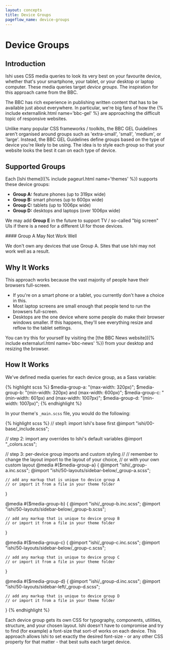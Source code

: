 ```yaml
---
layout: concepts
title: Device Groups
pageflow_name: device-groups
---
```


# Device Groups

## Introduction

Ishi uses CSS media queries to look its very best on your favourite device, whether that's your smartphone, your tablet, or your desktop or laptop computer. These media queries target _device groups_. The inspiration for this approach came from the BBC.

The BBC has rich experience in publishing written content that has to be available just about everywhere. In particular, we're big fans of how the {% include externallink.html name='bbc-gel' %} are approaching the difficult topic of responsive websites.

Unlike many popular CSS frameworks / toolkits, the BBC GEL Guidelines aren't organised around groups such as 'extra-small', 'small', 'medium', or 'large'. Instead, the BBC GEL Guidelines define groups based on the type of device you're likely to be using. The idea is to style each group so that your website looks the best it can on each type of device.

## Supported Groups

Each [Ishi theme]({% include pageurl.html name='themes' %}) supports these device groups:

* __Group A:__ feature phones (up to 319px wide)
* __Group B:__ smart phones (up to 600px wide)
* __Group C:__ tablets (up to 1006px wide)
* __Group D:__ desktops and laptops (over 1006px wide)

We may add __Group E__ in the future to support TV / so-called "big screen" UIs if there is a need for a different UI for those devices.

<aside class="callout warning" markdown="1">
#### Group A May Not Work Well

We don't own any devices that use Group A. Sites that use Ishi may not work well as a result.
</aside>

## Why It Works

This approach works because the vast majority of people have their browsers full-screen.

* If you're on a smart phone or a tablet, you currently don't have a choice in this.
* Most laptop screens are small enough that people tend to run the browsers full-screen.
* Desktops are the one device where some people do make their browser windows smaller. If this happens, they'll see everything resize and reflow to the tablet settings.

You can try this for yourself by visiting the [the BBC News website]({% include externalurl.html name='bbc-news' %}) from your desktop and resizing the browser.

## How It Works

We've defined media queries for each device group, as a Sass variable:

{% highlight scss %}
$media-group-a: "(max-width: 320px)";
$media-group-b: "(min-width: 320px) and (max-width: 600px)";
$media-group-c: "(min-width: 601px) and (max-width: 1007px)";
$media-group-d: "(min-width: 1007px)";
{% endhighlight %}

In your theme's `_main.scss` file, you would do the following:

{% highlight scss %}
// step1: import Ishi's base first
@import "ishi/00-base/_include.scss";

// step 2: import any overrides to Ishi's default variables
@import "_colors.scss";

// step 3: per-device group imports and custom styling
//
// remember to change the layout import to the layout of your choice,
// or with your own custom layout
@media #{$media-group-a} {
    @import "ishi/_group-a.inc.scss";
    @import "ishi/50-layouts/sidebar-below/_group-a.scss";

    // add any markup that is unique to device group A
    // or import it from a file in your theme folder
}

@media #{$media-group-b} {
    @import "ishi/_group-b.inc.scss";
    @import "ishi/50-layouts/sidebar-below/_group-b.scss";

    // add any markup that is unique to device group B
    // or import it from a file in your theme folder
}

@media #{$media-group-c} {
    @import "ishi/_group-c.inc.scss";
    @import "ishi/50-layouts/sidebar-below/_group-c.scss";

    // add any markup that is unique to device group C
    // or import it from a file in your theme folder
}

@media #{$media-group-d} {
    @import "ishi/_group-d.inc.scss";
    @import "ishi/50-layouts/sidebar-left/_group-d.scss";

    // add any markup that is unique to device group D
    // or import it from a file in your theme folder
}
{% endhighlight %}

Each device group gets its own CSS for typography, components, utilities, structure, and your chosen layout. Ishi doesn't have to compromise and try to find (for example) a font-size that sort-of works on each device. This approach allows Ishi to set exactly the desired font-size - or any other CSS property for that matter - that best suits each target device.